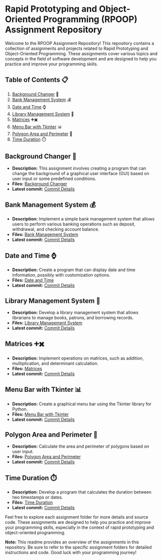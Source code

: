 # Rapid Prototyping and Object-Oriented Programming (RPOOP) Assignment Repository

Welcome to the RPOOP Assignment Repository! This repository contains a collection of assignments and projects related to Rapid Prototyping and Object-Oriented Programming. These assignments cover various topics and concepts in the field of software development and are designed to help you practice and improve your programming skills.

## Table of Contents 📋

1. [Background Changer](#background-changer) 🌈
2. [Bank Management System](#bank-management-system) 💰
3. [Date and Time](#date-and-time) ⌚
4. [Library Management System](#library-management-system) 📖
5. [Matrices](#matrices) ➕✖️
6. [Menu Bar with Tkinter](#menu-bar-with-tkinter) 📊
7. [Polygon Area and Perimeter](#polygon-area-and-perimeter) 📏
8. [Time Duration](#time-duration) ⏱️
## Background Changer 🌈

- **Description:** This assignment involves creating a program that can change the background of a graphical user interface (GUI) based on user input or some predefined conditions.
- **Files:** [Background Changer](./BACKGROUND%20CHANGER)
- **Latest commit:** [Commit Details](https://github.com/PradnyeshUtpat/Rapid-Prototyping-and-Object-Oriented-Programming/commit/1aef4fa)

## Bank Management System 💰

- **Description:** Implement a simple bank management system that allows users to perform various banking operations such as deposit, withdrawal, and checking account balance.
- **Files:** [Bank Management System](./BANK%20MANAGEMENT%20SYSTEM)
- **Latest commit:** [Commit Details](https://github.com/PradnyeshUtpat/Rapid-Prototyping-and-Object-Oriented-Programming/commit/1aef4fa)

## Date and Time ⌚

- **Description:** Create a program that can display date and time information, possibly with customization options.
- **Files:** [Date and Time](./DATE%20AND%20TIME)
- **Latest commit:** [Commit Details](https://github.com/PradnyeshUtpat/Rapid-Prototyping-and-Object-Oriented-Programming/commit/1aef4fa)

## Library Management System 📖

- **Description:** Develop a library management system that allows librarians to manage books, patrons, and borrowing records.
- **Files:** [Library Management System](./LIBRARY%20MANAGEMENT%20SYSTEM)
- **Latest commit:** [Commit Details](https://github.com/PradnyeshUtpat/Rapid-Prototyping-and-Object-Oriented-Programming/commit/1aef4fa)

## Matrices ➕✖️

- **Description:** Implement operations on matrices, such as addition, multiplication, and determinant calculation.
- **Files:** [Matrices](./MATRICES)
- **Latest commit:** [Commit Details](https://github.com/PradnyeshUtpat/Rapid-Prototyping-and-Object-Oriented-Programming/commit/1aef4fa)

## Menu Bar with Tkinter 📊

- **Description:** Create a graphical menu bar using the Tkinter library for Python.
- **Files:** [Menu Bar with Tkinter](./MENU%20BAR%20TKINTER)
- **Latest commit:** [Commit Details](https://github.com/PradnyeshUtpat/Rapid-Prototyping-and-Object-Oriented-Programming/commit/1aef4fa)

## Polygon Area and Perimeter 📏

- **Description:** Calculate the area and perimeter of polygons based on user input.
- **Files:** [Polygon Area and Perimeter](./POLYGON%20AREA%20AND%20PERIMETER)
- **Latest commit:** [Commit Details](https://github.com/PradnyeshUtpat/Rapid-Prototyping-and-Object-Oriented-Programming/commit/1aef4fa)

## Time Duration ⏱️

- **Description:** Develop a program that calculates the duration between two timestamps or dates.
- **Files:** [Time Duration](./TIME%20DURATION)
- **Latest commit:** [Commit Details](https://github.com/PradnyeshUtpat/Rapid-Prototyping-and-Object-Oriented-Programming/commit/1aef4fa)

<!-- Add similar sections for other assignments -->

Feel free to explore each assignment folder for more details and source code. These assignments are designed to help you practice and improve your programming skills, especially in the context of rapid prototyping and object-oriented programming.

**Note:** This readme provides an overview of the assignments in this repository. Be sure to refer to the specific assignment folders for detailed instructions and code. Good luck with your programming journey!
